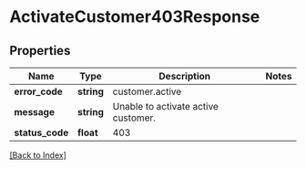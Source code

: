 # ActivateCustomer403Response

## Properties

Name | Type | Description | Notes
------------ | ------------- | ------------- | -------------
**error_code** | **string** | customer.active |
**message** | **string** | Unable to activate active customer. |
**status_code** | **float** | 403 |

[[Back to Index]](../index.md)
